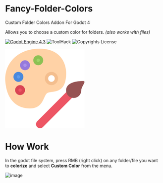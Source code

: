 # Fancy-Folder-Colors
Custom Folder Colors Addon For Godot 4

Allows you to choose a custom color for folders. *(also works with files)*

[![Godot Engine 4.3](https://img.shields.io/badge/Godot_Engine-4.x-blue)](https://godotengine.org/) ![ToolHack](https://img.shields.io/badge/Tool-Addon-green) ![Copyrights License](https://img.shields.io/badge/License-MIT-blue)

![Icon](addons/fancy_folder_colors/images/icon.svg)

# How Work
In the godot file system, press RMB (right click) on any folder/file you want to **colorize** and select **Custom Color** from the menu.

![image](https://github.com/user-attachments/assets/43e1c972-f5c9-4bf6-a4f3-47e39b9eb224)
